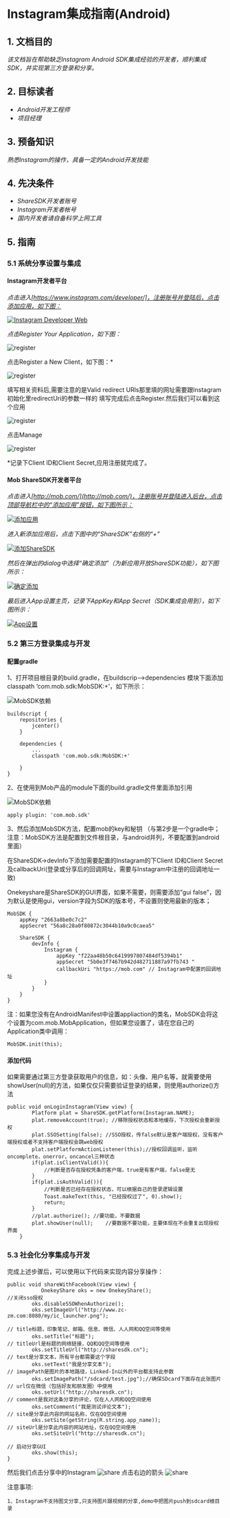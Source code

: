 # Instagram集成指南(Android)

## 1. 文档目的
*该文档旨在帮助缺乏Instagram Android SDK集成经验的开发者，顺利集成SDK，并实现第三方登录和分享。*


## 2. 目标读者
* *Android开发工程师*
* *项目经理*



## 3. 预备知识
*熟悉Instagram的操作，具备一定的Android开发技能*



## 4. 先决条件
* *ShareSDK开发者账号*
* *Instagram开发者帐号*
* *国内开发者请自备科学上网工具*



## 5. 指南

### 5.1 系统分享设置与集成

#### Instagram开发者平台
*点击进入[https://www.instagram.com/developer/]，注册账号并登陆后，点击添加应用，如下图：*

[![Instagram Developer Web](/images/instagram_register1.png)](https://www.instagram.com/developer)

*点击Register Your Application，如下图：*

![register](/images/instagram_register5.png)

点击Register a New Client，如下图：*

![register](/images/instagram_register2.png)

填写相关资料后,需要注意的是Valid redirect URls那里填的网址需要跟Instagram初始化里redirectUri的参数一样的
填写完成后点击Register.然后我们可以看到这个应用

![register](/images/instagram_register3.png)

点击Manage

![register](/images/instagram_register4.png)


*记录下Client ID和Client Secret,应用注册就完成了。


#### Mob ShareSDK开发者平台
*点击进入[http://mob.com/](http://mob.com/)，注册账号并登陆进入后台，点击顶部导航栏中的“添加应用”按钮，如下图所示：*

[![添加应用](/images/047A3651-EBF7-418D-96C9-59AFD05B17C6.png)](http://dashboard.mob.com/#!/index)

*进入新添加应用后，点击下图中的“ShareSDK”右侧的“+”*

[![添加ShareSDK](/images/AF346DEA-57C3-40AA-9F41-D40DD93783C9.png)](http://dashboard.mob.com/#!/setup/app)

*然后在弹出的dialog中选择“确定添加”（为新应用开放ShareSDK功能），如下图所示：*

[![确定添加](/images/3B0EDE9E-FA56-4538-93D0-F33D2798AFE1.png)](http://dashboard.mob.com/#!/setup/app)

*最后进入App设置主页，记录下AppKey和App Secret（SDK集成会用到），如下图所示：*

[![App设置](/images/5F5B4845-F9C0-4DFD-9BFB-FE35833F45E2.png)](http://dashboard.mob.com/#!/setup/app)


### 5.2 第三方登录集成与开发

#### 配置gradle
1、打开项目根目录的build.gradle，在buildscrip–>dependencies 模块下面添加  classpath ‘com.mob.sdk:MobSDK:+’，如下所示：

![MobSDK依赖](http://wiki.mob.com/wp-content/uploads/2017/05/123-1.png)

```
buildscript {
    repositories {
        jcenter()
    }
 
    dependencies {
        ...
        classpath 'com.mob.sdk:MobSDK:+'
 
    }
}
```
2、在使用到Mob产品的module下面的build.gradle文件里面添加引用

![MobSDK依赖](http://wiki.mob.com/wp-content/uploads/2017/11/2.jpg)

```
apply plugin: 'com.mob.sdk'
```
3、然后添加MobSDK方法，配置mob的key和秘钥 （与第2步是一个gradle中；注意：MobSDK方法是配置到文件根目录，与android并列，不要配置到android里面）

在ShareSDK->devInfo下添加需要配置的Instagram的下Client ID和Client Secret及callbackUri(登录或分享后的回调网址，需要与Instagram中注册的回调地址一致)

Onekeyshare是ShareSDK的GUI界面，如果不需要，则需要添加”gui false”，因为默认是使用gui，version字段为SDK的版本号，不设置则使用最新的版本；
```
MobSDK {
    appKey "2663a8be0c7c2"
    appSecret "56a8c28a0f80872c3044b10a9c0caea5"

    ShareSDK {
        devInfo {
            Instagram {
                appKey "f22aa48b50c6419997807484df5394b1"
                appSecret "5b0e3f7467b942d482711887a97fb743 "
                callbackUri "https://mob.com" // Instagram中配置的回调地址
            }
        }
    }
}
```
注：如果您没有在AndroidManifest中设置appliaction的类名，MobSDK会将这个设置为com.mob.MobApplication，但如果您设置了，请在您自己的Application类中调用：
```
MobSDK.init(this);
```

#### 添加代码

如果需要通过第三方登录获取用户的信息，如：头像、用户名等，就需要使用showUser(null)的方法，如果仅仅只需要验证登录的结果，则使用authorize()方法
```
public void onLoginInstagram(View view) {
        Platform plat = ShareSDK.getPlatform(Instagram.NAME);
        plat.removeAccount(true); //移除授权状态和本地缓存，下次授权会重新授权
        plat.SSOSetting(false); //SSO授权，传false默认是客户端授权，没有客户端授权或者不支持客户端授权会跳web授权
        plat.setPlatformActionListener(this);//授权回调监听，监听oncomplete，onerror，oncancel三种状态
        if(plat.isClientValid()){
	        //判断是否存在授权凭条的客户端，true是有客户端，false是无			
        }
        if(plat.isAuthValid()){
            //判断是否已经存在授权状态，可以根据自己的登录逻辑设置
            Toast.makeText(this, "已经授权过了", 0).show();
            return;
        }
        //plat.authorize();	//要功能，不要数据		
        plat.showUser(null);    //要数据不要功能，主要体现在不会重复出现授权界面
    }
```


### 5.3 社会化分享集成与开发

完成上述步骤后，可以使用以下代码来实现内容分享操作：
```
public void shareWithFacebook(View view) {
           OnekeyShare oks = new OnekeyShare();
//关闭sso授权
        oks.disableSSOWhenAuthorize();
        oks.setImageUrl("http://www.zc-zm.com:8080/my/ic_launcher.png");

// title标题，印象笔记、邮箱、信息、微信、人人网和QQ空间等使用
        oks.setTitle("标题");
// titleUrl是标题的网络链接，QQ和QQ空间等使用
        oks.setTitleUrl("http://sharesdk.cn");
// text是分享文本，所有平台都需要这个字段
        oks.setText("我是分享文本");
// imagePath是图片的本地路径，Linked-In以外的平台都支持此参数
        oks.setImagePath("/sdcard/test.jpg");//确保SDcard下面存在此张图片
// url仅在微信（包括好友和朋友圈）中使用
        oks.setUrl("http://sharesdk.cn");
// comment是我对这条分享的评论，仅在人人网和QQ空间使用
        oks.setComment("我是测试评论文本");
// site是分享此内容的网站名称，仅在QQ空间使用
        oks.setSite(getString(R.string.app_name));
// siteUrl是分享此内容的网站地址，仅在QQ空间使用
        oks.setSiteUrl("http://sharesdk.cn");

// 启动分享GUI
        oks.show(this);
}
```
然后我们点击分享中的Instagram
![share](/images/instagram_share1.jpg)
点击右边的箭头
![share](/images/instagram_share2.jpg)

注意事项:

    1、Instagram不支持图文分享,只支持图片跟视频的分享,demo中把图片push到sdcard根目录
